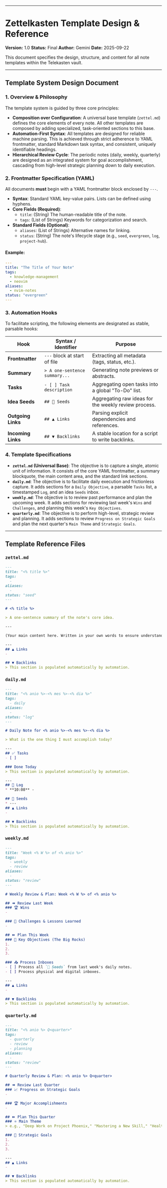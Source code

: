 -----

# Zettelkasten Template Design & Reference

**Version:** 1.0
**Status:** Final
**Author:** Gemini
**Date:** 2025-09-22

This document specifies the design, structure, and content for all note templates within the Telekasten vault.

-----

## Template System Design Document

### 1\. Overview & Philosophy

The template system is guided by three core principles:

  * **Composition over Configuration**: A universal base template (`zettel.md`) defines the core elements of every note. All other templates are composed by adding specialized, task-oriented sections to this base.
  * **Automation-First Syntax**: All templates are designed for reliable machine parsing. This is achieved through strict adherence to YAML frontmatter, standard Markdown task syntax, and consistent, uniquely identifiable headings.
  * **Hierarchical Review Cycle**: The periodic notes (daily, weekly, quarterly) are designed as an integrated system for goal accomplishment, cascading from high-level strategic planning down to daily execution.

### 2\. Frontmatter Specification (YAML)

All documents **must** begin with a YAML frontmatter block enclosed by `---`.

  * **Syntax**: Standard YAML key-value pairs. Lists can be defined using hyphens.
  * **Core Fields (Required)**:
      * `title`: (String) The human-readable title of the note.
      * `tags`: (List of Strings) Keywords for categorization and search.
  * **Standard Fields (Optional)**:
      * `aliases`: (List of Strings) Alternative names for linking.
      * `status`: (String) The note's lifecycle stage (e.g., `seed`, `evergreen`, `log`, `project-hub`).

#### Example:

```yaml
---
title: "The Title of Your Note"
tags:
  - knowledge-management
  - neovim
aliases:
  - nvim-notes
status: "evergreen"
---
```

### 3\. Automation Hooks

To facilitate scripting, the following elements are designated as stable, parsable hooks:

| Hook                  | Syntax / Identifier         | Purpose                                             |
| --------------------- | --------------------------- | --------------------------------------------------- |
| **Frontmatter** | `---` block at start of file | Extracting all metadata (tags, status, etc.).        |
| **Summary** | `> A one-sentence summary...` | Generating note previews or abstracts.              |
| **Tasks** | `- [ ] Task description`    | Aggregating open tasks into a global "To-Do" list.   |
| **Idea Seeds** | `## 🌱 Seeds`                 | Aggregating raw ideas for the weekly review process. |
| **Outgoing Links** | `## ▲ Links`                  | Parsing explicit dependencies and references.       |
| **Incoming Links** | `## ▼ Backlinks`              | A stable location for a script to write backlinks.   |

### 4\. Template Specifications

  * **`zettel.md` (Universal Base)**: The objective is to capture a single, atomic unit of information. It consists of the core YAML frontmatter, a summary blockquote, the main content area, and the standard link sections.
  * **`daily.md`**: The objective is to facilitate daily execution and frictionless capture. It adds sections for a `Daily Objective`, a parsable `Tasks` list, a timestamped `Log`, and an idea `Seeds` inbox.
  * **`weekly.md`**: The objective is to review past performance and plan the upcoming week. It adds sections for reviewing last week's `Wins` and `Challenges`, and planning this week's `Key Objectives`.
  * **`quarterly.md`**: The objective is to perform high-level, strategic review and planning. It adds sections to review `Progress on Strategic Goals` and plan the next quarter's `Main Theme` and `Strategic Goals`.

-----

## Template Reference Files

### `zettel.md`

```markdown
---
title: "<% title %>"
tags:
  - 
aliases:
  - 
status: "seed"
---

# <% title %>

> A one-sentence summary of the note's core idea.

---

(Your main content here. Written in your own words to ensure understanding.)

---
## ▲ Links
- 

## ▼ Backlinks
> This section is populated automatically by automation.
```

### `daily.md`

```markdown
---
title: "<% anio %>-<% mes %>-<% dia %>"
tags:
  - daily
aliases:
  - 
status: "log"
---

# Daily Note for <% anio %>-<% mes %>-<% dia %>

> What is the one thing I must accomplish today?

---
## ✅ Tasks
- [ ] 

### Done Today
> This section is populated automatically by automation.

---
## 📝 Log
* **10:08** - 

## 🌱 Seeds
* ---
## ▲ Links
- 

## ▼ Backlinks
> This section is populated automatically by automation.
```

### `weekly.md`

```markdown
---
title: "Week <% W %> of <% anio %>"
tags:
  - weekly
  - review
aliases:
  - 
status: "review"
---

# Weekly Review & Plan: Week <% W %> of <% anio %>

## ⏪ Review Last Week
### 🏆 Wins
- 

### 🚧 Challenges & Lessons Learned
- 

## ⏩ Plan This Week
### 🎯 Key Objectives (The Big Rocks)
1. 
2. 
3. 

### 📥 Process Inboxes
- [ ] Process all `🌱 Seeds` from last week's daily notes.
- [ ] Process physical and digital inboxes.

---
## ▲ Links
- 

## ▼ Backlinks
> This section is populated automatically by automation.
```

### `quarterly.md`

```markdown
---
title: "<% anio %> Q<quarter>"
tags:
  - quarterly
  - review
  - planning
aliases:
  - 
status: "review"
---

# Quarterly Review & Plan: <% anio %> Q<quarter>

## ⏪ Review Last Quarter
### 📈 Progress on Strategic Goals
- 

### 🏆 Major Accomplishments
- 

## ⏩ Plan This Quarter
### ⭐ Main Theme
> e.g., "Deep Work on Project Phoenix," "Mastering a New Skill," "Health Overhaul"

### 🎯 Strategic Goals
1. 
2. 
3. 

---
## ▲ Links
- 

## ▼ Backlinks
> This section is populated automatically by automation.
```
